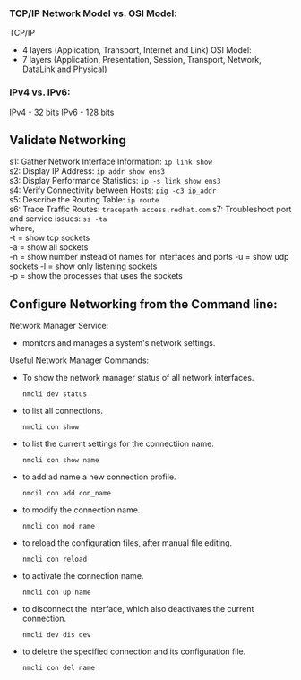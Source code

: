 ### TCP/IP Network Model vs. OSI Model:
TCP/IP
- 4 layers (Application, Transport, Internet and Link)
OSI Model:
- 7 layers (Application, Presentation, Session, Transport, Network, DataLink and Physical)

### IPv4 vs. IPv6:
IPv4 - 32 bits
IPv6 - 128 bits

## Validate Networking 
s1: Gather Network Interface Information: ``` ip link show ```  
s2: Display IP Address: ``` ip addr show ens3 ```  
s3: Display Performance Statistics: ``` ip -s link show ens3 ```  
s4: Verify Connectivity between Hosts: ``` pig -c3 ip_addr ```  
s5: Describe the Routing Table: ``` ip route ```  
s6: Trace Traffic Routes: ``` tracepath access.redhat.com ```
s7: Troubleshoot port and service issues: ``` ss -ta ```  
where,   
  -t = show tcp sockets  
  -a = show all sockets  
  -n = show number instead of names for interfaces and ports
  -u = show udp sockets
  -l = show only listening sockets  
  -p = show the processes that uses the sockets  


## Configure Networking from the Command line: 
Network Manager Service:  
- monitors and manages a system's network settings.

Useful Network Manager Commands:  
- To show the network manager status of all network interfaces.
  ```
  nmcli dev status
  ```  
- to list all connections.
  ```
  nmcli con show
  ```
- to list the current settings for the connectiion name.
  ```
  nmcli con show name
  ```
- to add ad name a new connection profile.
  ```
  nmcil con add con_name
  ```
- to modify the connection name.
  ```
  nmcli con mod name
  ```
- to reload the configuration files, after manual file editing.
  ```
  nmcli con reload
  ```
- to activate the connection name.
  ```
  nmcli con up name
  ```
- to disconnect the interface, which also deactivates the current connection.
  ```
  nmcli dev dis dev
  ```
- to deletre the specified connection and its configuration file.
  ```
  nmcli con del name
  ```
